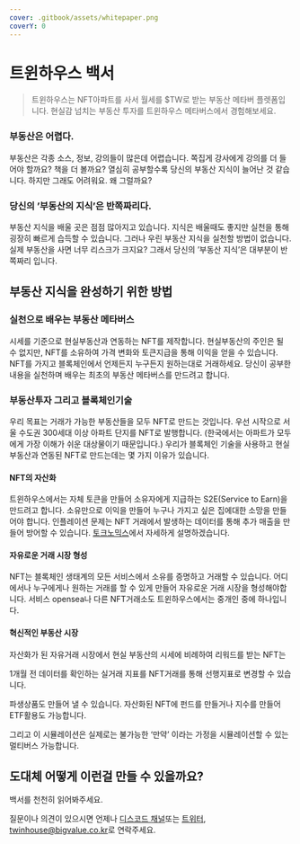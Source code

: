 ```yaml
---
cover: .gitbook/assets/whitepaper.png
coverY: 0
---
```


# 트윈하우스 백서

> 트윈하우스는 NFT아파트를 사서 월세를 $TW로 받는 부동산 메타버 플렛폼입니다. 현실감 넘치는 부동산 투자를 트윈하우스 메타버스에서 경험해보세요.

### 부동산은 어렵다. <a href="#ce7c" id="ce7c"></a>

부동산은 각종 소스, 정보, 강의들이 많은데 어렵습니다. 쪽집게 강사에게 강의를 더 들어야 할까요? 책을 더 볼까요? 열심히 공부할수록 당신의 부동산 지식이 늘어난 것 같습니다. 하지만 그래도 어려워요. 왜 그럴까요?

### 당신의 ’부동산의 지식’은 반쪽짜리다. <a href="#ef18" id="ef18"></a>

부동산 지식을 배울 곳은 점점 많아지고 있습니다. 지식은 배울때도 좋지만 실천을 통해 굉장히 빠르게 습득할 수 있습니다. 그러나 우린 부동산 지식을 실천할 방법이 없습니다. 실제 부동산을 사면 너무 리스크가 크지요? 그래서 당신의 ’부동산 지식’은 대부분이 반쪽짜리 입니다.

## 부동산 지식을 완성하기 위한 방법 <a href="#fb6c" id="fb6c"></a>

### 실천으로 배우는 부동산 메타버스 <a href="#415d" id="415d"></a>

시세를 기준으로 현실부동산과 연동하는 NFT를 제작합니다. 현실부동산의 주인은 될 수 없지만, NFT를 소유하여 가격 변화와 토큰지급을 통해 이익을 얻을 수 있습니다. NFT를 가지고 블록체인에서 언제든지 누구든지 원하는대로 거래하세요. 당신이 공부한 내용을 실천하며 배우는 최초의 부동산 메타버스를 만드려고 합니다.

### 부동산투자 그리고 블록체인기술 <a href="#7275" id="7275"></a>

우리 목표는 거래가 가능한 부동산들을 모두 NFT로 만드는 것입니다. 우선 시작으로 서울 수도권 300세대 이상 아파트 단지를 NFT로 발행합니다. (한국에서는 아파트가 모두에게 가장 이해가 쉬운 대상물이기 때문입니다.) 우리가 블록체인 기술을 사용하고 현실부동산과 연동된 NFT로 만드는데는 몇 가지 이유가 있습니다.

#### **NFT의 자산화**

트윈하우스에서는 자체 토큰을 만들어 소유자에게 지급하는 S2E(Service to Earn)을 만드려고 합니다. 소유만으로 이익을 만들어 누구나 가지고 싶은 집에대한 소망을 만들어야 합니다. 인플레이션 문제는 NFT 거래에서 발생하는 데이터를 통해 추가 매출을 만들어 방어할 수 있습니다. [토크노믹스](broken-reference)에서 자세하게 설명하겠습니다.

#### **자유로운 거래 시장 형성**

NFT는 블록체인 생태계의 모든 서비스에서 소유를 증명하고 거래할 수 있습니다. 어디에서나 누구에게나 원하는 거래를 할 수 있게 만들어 자유로운 거래 시장을 형성해야합니다. 서비스 opensea나 다른 NFT거래소도 트윈하우스에서는 중개인 중에 하나입니다.

#### **혁신적인 부동산 시장**

자산화가 된 자유거래 시장에서 현실 부동산의 시세에 비례하여 리워드를 받는 NFT는&#x20;

1개월 전 데이터를 확인하는 실거래 지표를 NFT거래를 통해 선행지표로 변경할 수 있습니다.&#x20;

파생상품도 만들어 낼 수 있습니다. 자산화된 NFT에 펀드를 만들거나 지수를 만들어 ETF활용도 가능합니다.

그리고 이 시뮬레이션은 실제로는 불가능한 ‘만약’ 이라는 가정을 시뮬레이션할 수 있는 멀티버스 가능합니다.

## 도대체 어떻게 이런걸 만들 수 있을까요?

백서를 천천히 읽어봐주세요.

질문이나 의견이 있으시면 언제나 [디스코드 채널](https://bit.ly/3JtPLxD)또는 [트위터](https://bit.ly/38KQG03), [twinhouse@bigvalue.co.kr](mailto:twinhouse@bigvalue.co.kr)로 연락주세요.
